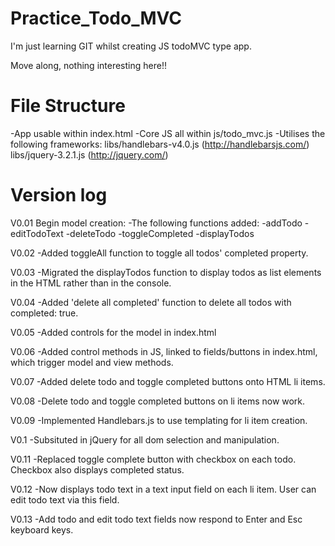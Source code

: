 # Practice_Todo_MVC
I'm just learning GIT whilst creating JS todoMVC type app.

Move along, nothing interesting here!!

# File Structure

  -App usable within index.html
  -Core JS all within js/todo_mvc.js
  -Utilises the following frameworks:
  	libs/handlebars-v4.0.js   (http://handlebarsjs.com/)
  	libs/jquery-3.2.1.js      (http://jquery.com/)

# Version log
V0.01 Begin model creation:
  -The following functions added:
    -addTodo
    -editTodoText
    -deleteTodo
    -toggleCompleted
    -displayTodos
    
V0.02 
  -Added toggleAll function to toggle all todos' completed property.
  
V0.03
  -Migrated the displayTodos function to display todos as list elements in the HTML rather than in the console.

V0.04
  -Added 'delete all completed' function to delete all todos with completed: true.
  
V0.05
  -Added controls for the model in index.html
  
V0.06
  -Added control methods in JS, linked to fields/buttons in index.html, which trigger model and view methods.

V0.07
  -Added delete todo and toggle completed buttons onto HTML li items.

V0.08
  -Delete todo and toggle completed buttons on li items now work.

V0.09
  -Implemented Handlebars.js to use templating for li item creation.

V0.1
  -Subsituted in jQuery for all dom selection and manipulation.

V0.11
  -Replaced toggle complete button with checkbox on each todo. Checkbox also displays completed status.

V0.12
  -Now displays todo text in a text input field on each li item. User can edit todo text via this field.

V0.13
  -Add todo and edit todo text fields now respond to Enter and Esc keyboard keys.
